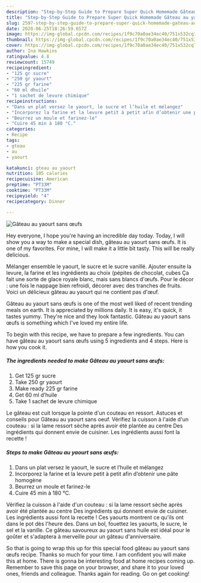 ```yaml
---
description: "Step-by-Step Guide to Prepare Super Quick Homemade Gâteau au yaourt sans œufs"
title: "Step-by-Step Guide to Prepare Super Quick Homemade Gâteau au yaourt sans œufs"
slug: 2597-step-by-step-guide-to-prepare-super-quick-homemade-gateau-au-yaourt-sans-oufs
date: 2020-06-25T18:26:59.657Z
image: https://img-global.cpcdn.com/recipes/1f9c70a0ae34ec40/751x532cq70/gateau-au-yaourt-sans-oeufs-photo-principale-de-la-recette.jpg
thumbnail: https://img-global.cpcdn.com/recipes/1f9c70a0ae34ec40/751x532cq70/gateau-au-yaourt-sans-oeufs-photo-principale-de-la-recette.jpg
cover: https://img-global.cpcdn.com/recipes/1f9c70a0ae34ec40/751x532cq70/gateau-au-yaourt-sans-oeufs-photo-principale-de-la-recette.jpg
author: Ina Hawkins
ratingvalue: 4.8
reviewcount: 15749
recipeingredient:
- "125 gr sucre"
- "250 gr yaourt"
- "225 gr farine"
- "60 ml dhuile"
- "1 sachet de levure chimique"
recipeinstructions:
- "Dans un plat versez le yaourt, le sucre et l’huile et mélangez"
- "Incorporez la farine et la levure petit à petit afin d’obtenir une pâte homogène"
- "Beurrez un moule et farinez-le"
- "Cuire 45 min à 180 °C."
categories:
- Recipe
tags:
- gteau
- au
- yaourt

katakunci: gteau au yaourt 
nutrition: 105 calories
recipecuisine: American
preptime: "PT33M"
cooktime: "PT33M"
recipeyield: "4"
recipecategory: Dinner

---
```



![Gâteau au yaourt sans œufs](https://img-global.cpcdn.com/recipes/1f9c70a0ae34ec40/751x532cq70/gateau-au-yaourt-sans-oeufs-photo-principale-de-la-recette.jpg)

Hey everyone, I hope you're having an incredible day today. Today, I will show you a way to make a special dish, gâteau au yaourt sans œufs. It is one of my favorites. For mine, I will make it a little bit tasty. This will be really delicious.

Mélanger ensemble le yaourt, le sucre et le sucre vanillé. Ajouter ensuite la levure, la farine et les ingrédients au choix (pépites de chocolat, cubes Ça fait une sorte de glace royale blanc, mais sans blancs d&#39;œufs. Pour le décor : une fois le nappage bien refroidi, décorer avec des tranches de fruits. Voici un délicieux gâteau au yaourt qui ne contient pas d&#39;œuf.

Gâteau au yaourt sans œufs is one of the most well liked of recent trending meals on earth. It is appreciated by millions daily. It is easy, it's quick, it tastes yummy. They're nice and they look fantastic. Gâteau au yaourt sans œufs is something which I've loved my entire life.


To begin with this recipe, we have to prepare a few ingredients. You can have gâteau au yaourt sans œufs using 5 ingredients and 4 steps. Here is how you cook it.

<!--inarticleads1-->

##### The ingredients needed to make Gâteau au yaourt sans œufs:

1. Get 125 gr sucre
1. Take 250 gr yaourt
1. Make ready 225 gr farine
1. Get 60 ml d’huile
1. Take 1 sachet de levure chimique


Le gâteau est cuit lorsque la pointe d&#39;un couteau en ressort. Astuces et conseils pour Gâteau au yaourt sans oeuf. Vérifiez la cuisson à l&#39;aide d&#39;un couteau : si la lame ressort sèche après avoir été plantée au centre Des ingrédients qui donnent envie de cuisiner. Les ingrédients aussi font la recette ! 

<!--inarticleads2-->

##### Steps to make Gâteau au yaourt sans œufs:

1. Dans un plat versez le yaourt, le sucre et l’huile et mélangez
1. Incorporez la farine et la levure petit à petit afin d’obtenir une pâte homogène
1. Beurrez un moule et farinez-le
1. Cuire 45 min à 180 °C.


Vérifiez la cuisson à l&#39;aide d&#39;un couteau : si la lame ressort sèche après avoir été plantée au centre Des ingrédients qui donnent envie de cuisiner. Les ingrédients aussi font la recette ! Ces yaourts montrent ce qu&#39;ils ont dans le pot dès l&#39;heure des. Dans un bol, fouettez les yaourts, le sucre, le sel et la vanille. Ce gâteau savoureux au yaourt sans huile est idéal pour le goûter et s&#39;adaptera à merveille pour un gâteau d&#39;anniversaire. 

So that is going to wrap this up for this special food gâteau au yaourt sans œufs recipe. Thanks so much for your time. I am confident you will make this at home. There is gonna be interesting food at home recipes coming up. Remember to save this page on your browser, and share it to your loved ones, friends and colleague. Thanks again for reading. Go on get cooking!
